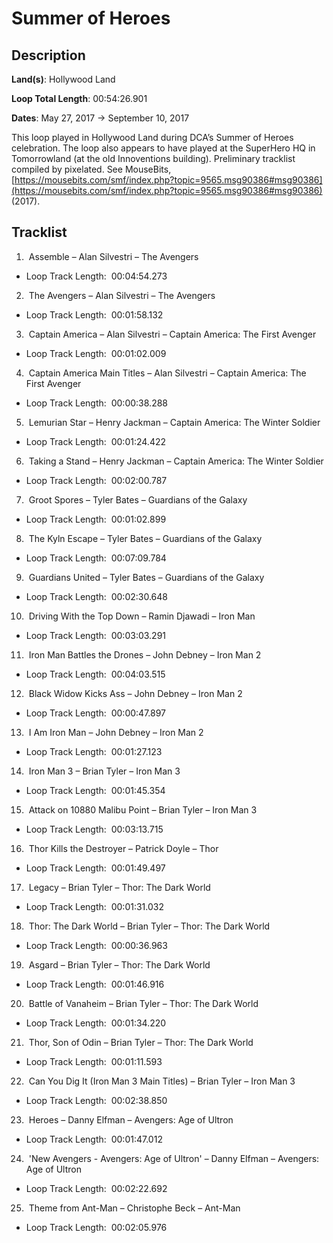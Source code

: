 # Summer of Heroes

## Description

**Land(s)**: Hollywood Land

**Loop Total Length**: 00:54:26.901

**Dates**: May 27, 2017 → September 10, 2017

This loop played in Hollywood Land during DCA’s Summer of Heroes celebration. The loop also appears to have played at the SuperHero HQ in Tomorrowland (at the old Innoventions building). Preliminary tracklist compiled by pixelated. See MouseBits, [https://mousebits.com/smf/index.php?topic=9565.msg90386#msg90386](https://mousebits.com/smf/index.php?topic=9565.msg90386#msg90386) (2017).

## Tracklist

1.  Assemble – Alan Silvestri – The Avengers 
- Loop Track Length:  00:04:54.273

2.  The Avengers – Alan Silvestri – The Avengers 
- Loop Track Length:  00:01:58.132

3.  Captain America – Alan Silvestri – Captain America: The First Avenger 
- Loop Track Length:  00:01:02.009

4.  Captain America Main Titles – Alan Silvestri – Captain America: The First Avenger 
- Loop Track Length:  00:00:38.288

5.  Lemurian Star – Henry Jackman – Captain America: The Winter Soldier 
- Loop Track Length:  00:01:24.422

6.  Taking a Stand – Henry Jackman – Captain America: The Winter Soldier 
- Loop Track Length:  00:02:00.787

7.  Groot Spores – Tyler Bates – Guardians of the Galaxy 
- Loop Track Length:  00:01:02.899

8.  The Kyln Escape – Tyler Bates – Guardians of the Galaxy 
- Loop Track Length:  00:07:09.784

9.  Guardians United – Tyler Bates – Guardians of the Galaxy 
- Loop Track Length:  00:02:30.648

10.  Driving With the Top Down – Ramin Djawadi – Iron Man 
- Loop Track Length:  00:03:03.291

11.  Iron Man Battles the Drones – John Debney – Iron Man 2 
- Loop Track Length:  00:04:03.515

12.  Black Widow Kicks Ass – John Debney – Iron Man 2 
- Loop Track Length:  00:00:47.897

13.  I Am Iron Man – John Debney – Iron Man 2 
- Loop Track Length:  00:01:27.123

14.  Iron Man 3 – Brian Tyler – Iron Man 3 
- Loop Track Length:  00:01:45.354

15.  Attack on 10880 Malibu Point – Brian Tyler – Iron Man 3 
- Loop Track Length:  00:03:13.715

16.  Thor Kills the Destroyer – Patrick Doyle – Thor 
- Loop Track Length:  00:01:49.497

17.  Legacy – Brian Tyler – Thor: The Dark World 
- Loop Track Length:  00:01:31.032

18.  Thor: The Dark World – Brian Tyler – Thor: The Dark World 
- Loop Track Length:  00:00:36.963

19.  Asgard – Brian Tyler – Thor: The Dark World 
- Loop Track Length:  00:01:46.916

20.  Battle of Vanaheim – Brian Tyler – Thor: The Dark World 
- Loop Track Length:  00:01:34.220

21.  Thor, Son of Odin – Brian Tyler – Thor: The Dark World 
- Loop Track Length:  00:01:11.593

22.  Can You Dig It (Iron Man 3 Main Titles) – Brian Tyler – Iron Man 3 
- Loop Track Length:  00:02:38.850

23.  Heroes – Danny Elfman – Avengers: Age of Ultron 
- Loop Track Length:  00:01:47.012

24.  'New Avengers - Avengers: Age of Ultron' – Danny Elfman – Avengers: Age of Ultron 
- Loop Track Length:  00:02:22.692

25.  Theme from Ant-Man – Christophe Beck – Ant-Man 
- Loop Track Length:  00:02:05.976
